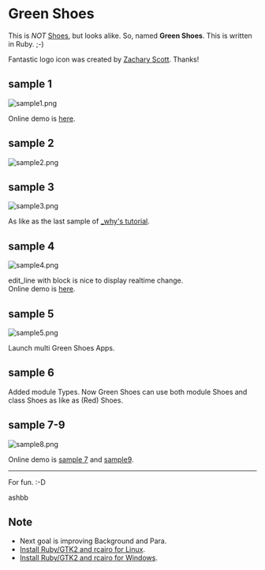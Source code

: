 Green Shoes
=========

This is *NOT* [Shoes](http://shoes.heroku.com/), but looks alike. So, named **Green Shoes**. This is written in Ruby. ;-)

Fantastic logo icon was created by [Zachary Scott](http://github.com/zacharyscott). Thanks!

sample 1
--------

![sample1.png](http://github.com/ashbb/green_shoes/raw/master/snapshots/sample1.png)

Online demo is [here](http://www.rin-shun.com/shoes/green-shoes-sample1.swf.html).

sample 2
--------

![sample2.png](http://github.com/ashbb/green_shoes/raw/master/snapshots/sample2.png)

sample 3
--------

![sample3.png](http://github.com/ashbb/green_shoes/raw/master/snapshots/sample3.png)

As like as the last sample of [_why's tutorial](http://github.com/ashbb/shoes_tutorial_walkthrough).

sample 4
--------

![sample4.png](http://github.com/ashbb/green_shoes/raw/master/snapshots/sample4.png)

edit_line with block is nice to display realtime change.     
Online demo is [here](http://www.rin-shun.com/shoes/green-shoes-sample4.swf.html).

sample 5
--------

![sample5.png](http://github.com/ashbb/green_shoes/raw/master/snapshots/sample5.png)

Launch multi Green Shoes Apps.

sample 6
--------

Added module Types. Now Green Shoes can use both module Shoes and class Shoes as like as (Red) Shoes.

sample 7-9
----------

![sample8.png](http://github.com/ashbb/green_shoes/raw/master/snapshots/sample8.png)

Online demo is [sample 7](http://www.rin-shun.com/shoes/green-shoes-sample7.swf.html) and [sample9]((http://www.rin-shun.com/shoes/green-shoes-sample9.swf.html)).

-----------------

For fun. :-D

ashbb

Note
----

- Next goal is improving Background and Para.
- [Install Ruby/GTK2 and rcairo for Linux](http://github.com/ashbb/shoes_hack_note/tree/master/md/hack030.md).
- [Install Ruby/GTK2 and rcairo for Windows](http://github.com/ashbb/shoes_hack_note/tree/master/md/hack031.md).
